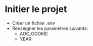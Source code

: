 # Initier le projet
* Créer un fichier .env
* Renseigner les paramètres suivants:
    - AOC_COOKIE
    - YEAR